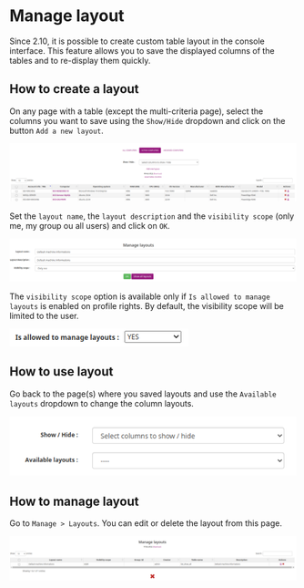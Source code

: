 # Manage layout

Since 2.10, it is possible to create custom table layout in the console interface. This feature allows you to save the displayed columns of the tables and to re-display them quickly.

## How to create a layout

On any page with a table (except the multi-criteria page), select the columns you want to save using the `Show/Hide` dropdown and click on the button `Add a new layout`.

![layout_columns](../../img/server/reports/layout_columns.png)

Set the `layout name`, the `layout description` and the `visibility scope` (only me, my group ou all users) and click on `OK`.

![layout_creation](../../img/server/reports/layout_creation.png)

The `visibility scope` option is available only if `Is allowed to manage layouts` is enabled on profile rights. By default, the visibility scope will be limited to the user.

![layout_right](../../img/server/reports/layout_right.png)

## How to use layout

Go back to the page(s) where you saved layouts and use the `Available layouts` dropdown to change the column layouts.

![layout_available](../../img/server/reports/layout_available.png)

## How to manage layout

Go to `Manage > Layouts`. You can edit or delete the layout from this page. 

![layout_manage](../../img/server/reports/layout_manage.png)

